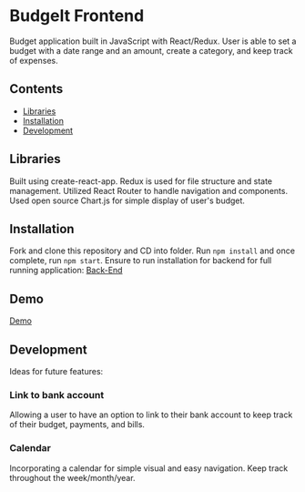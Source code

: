 # BudgeIt Frontend

Budget application built in JavaScript with React/Redux. User is able to set a budget with a date range and an amount, create a category, and keep track of expenses.

## Contents

- [Libraries](#libraries)
- [Installation](#installation)
- [Development](#development)

## Libraries

Built using create-react-app. Redux is used for file structure and state management. Utilized React Router to handle navigation and components. Used open source Chart.js for simple display of user's budget.

## Installation

Fork and clone this repository and CD into folder. Run `npm install` and once complete, run `npm start`. Ensure to run installation for backend for full running application: [Back-End](https://github.com/sinyoungnam/budgeit_backend)

## Demo

[Demo](https://www.youtube.com/watch?v=eERwXQJMPkQ&feature=youtu.be)

## Development

Ideas for future features:

### Link to bank account

Allowing a user to have an option to link to their bank account to keep track of their budget, payments, and bills.

### Calendar

Incorporating a calendar for simple visual and easy navigation. Keep track throughout the week/month/year.
